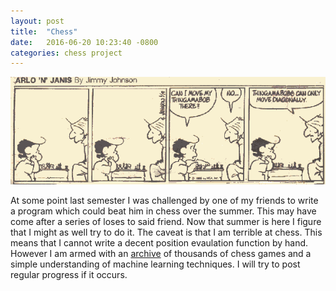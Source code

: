 ```yaml
---
layout: post
title:  "Chess"
date:   2016-06-20 10:23:40 -0800
categories: chess project 
---
```

<p align="center">
	<img align="up" src="/chess.gif"> 
</p>

At some point last semester I was challenged by one of my friends to write a program which could beat him in chess over the summer. This may have come after a series of loses to said friend. Now that summer is here I figure that I might as well try to do it. The caveat is that I am terrible at chess. This means that I cannot write a decent position evaulation function by hand. However I am armed with an [archive](http://www.ficsgames.org/download.html) of thousands of chess games and a simple understanding of machine learning techniques. I will try to post regular progress if it occurs.